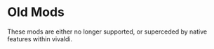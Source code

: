 # Old Mods

These mods are either no longer supported, or superceded by native features within vivaldi.
